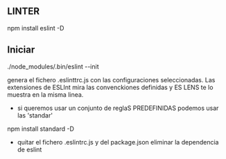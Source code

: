 ## LINTER

npm install eslint -D

## Iniciar

./node_modules/.bin/eslint --init

genera el fichero .eslinttrc.js con las configuraciones seleccionadas.
Las extensiones de ESLInt mira las convenckiones definidas y ES LENS te lo muestra en la misma linea.

- si queremos usar un conjunto de reglaS PREDEFINIDAS podemos usar las 'standar'

npm install standard -D

- quitar el fichero .eslintrc.js y del package.json eliminar la dependencia de eslint